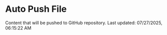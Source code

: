 # Auto Push File

Content that will be pushed to GitHub repository.
Last updated: 07/27/2025, 06:15:22 AM